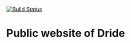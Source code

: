 [![Build Status](https://travis-ci.org/dride/dride-website.svg?branch=master)](https://travis-ci.org/dride/dride-website)

# Public website of Dride
